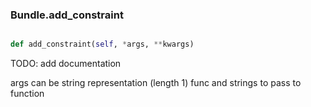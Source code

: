 ### Bundle.add_constraint

```py

def add_constraint(self, *args, **kwargs)

```



TODO: add documentation

args can be string representation (length 1)
func and strings to pass to function

